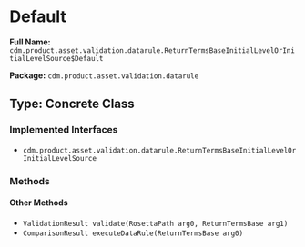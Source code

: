 # Default

**Full Name:** `cdm.product.asset.validation.datarule.ReturnTermsBaseInitialLevelOrInitialLevelSource$Default`

**Package:** `cdm.product.asset.validation.datarule`

## Type: Concrete Class

### Implemented Interfaces

- `cdm.product.asset.validation.datarule.ReturnTermsBaseInitialLevelOrInitialLevelSource`

### Methods

#### Other Methods

- `ValidationResult validate(RosettaPath arg0, ReturnTermsBase arg1)`
- `ComparisonResult executeDataRule(ReturnTermsBase arg0)`

